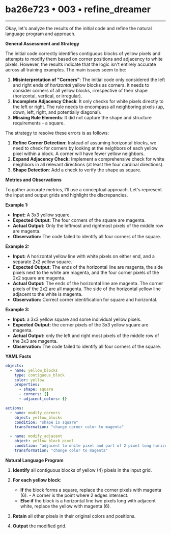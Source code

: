 # ba26e723 • 003 • refine_dreamer

---
Okay, let's analyze the results of the initial code and refine the natural language program and approach.

**General Assessment and Strategy**

The initial code correctly identifies contiguous blocks of yellow pixels and attempts to modify them based on corner positions and adjacency to white pixels. However, the results indicate that the logic isn't entirely accurate across all training examples. The main issues seem to be:

1.  **Misinterpretation of "Corners"**: The initial code only considered the left and right ends of *horizontal* yellow blocks as corners. It needs to consider corners of all yellow blocks, irrespective of their shape (horizontal, vertical, or irregular).
2.  **Incomplete Adjacency Check**: It only checks for white pixels directly to the left or right. The rule needs to encompass all neighboring pixels (up, down, left, right, and potentially diagonal).
3. **Missing Rule Elements**: It did not capture the shape and structure requirements - a square.

The strategy to resolve these errors is as follows:

1.  **Refine Corner Detection:** Instead of assuming horizontal blocks, we need to check for corners by looking at the neighbors of each yellow pixel within a block. A corner will have fewer yellow neighbors.
2.  **Expand Adjacency Check:** Implement a comprehensive check for white neighbors in all relevant directions (at least the four cardinal directions).
3. **Shape Detection**: Add a check to verify the shape as square.

**Metrics and Observations**

To gather accurate metrics, I'll use a conceptual approach. Let's represent the input and output grids and highlight the discrepancies.

**Example 1:**

*   **Input:** A 3x3 yellow square.
*   **Expected Output:** The four corners of the square are magenta.
*   **Actual Output:** Only the leftmost and rightmost pixels of the middle row are magenta.
*   **Observation:** The code failed to identify all four corners of the square.

**Example 2:**

*   **Input:** A horizontal yellow line with white pixels on either end, and a separate 2x2 yellow square.
*   **Expected Output:** The ends of the horizontal line are magenta, the side pixels next to the white are magenta, and the four corner pixels of the 2x2 square are magenta.
*   **Actual Output:** The ends of the horizontal line are magenta. The corner pixels of the 2x2 are all magenta. The side of the horizontal yellow line adjacent to the white is magenta.
* **Observation:** Correct corner identification for square and horizontal.

**Example 3:**

*    **Input:** a 3x3 yellow square and some individual yellow pixels.
*    **Expected Output:** the corner pixels of the 3x3 yellow square are magenta.
*    **Actual Output:** only the left and right most pixels of the middle row of the 3x3 are magenta.
* **Observation:** The code failed to identify all four corners of the square.

**YAML Facts**

```yaml
objects:
  - name: yellow_blocks
    type: contiguous_block
    color: yellow
    properties:
      - shape: square
      - corners: []
      - adjacent_colors: {}

actions:
  - name: modify_corners
    object: yellow_blocks
    condition: "shape is square"
    transformation: "change corner color to magenta"

  - name: modify_adjacent
    object: yellow_block_pixel
    condition: "adjacent to white pixel and part of 2 pixel long horizontal block"
    transformation: "change color to magenta"
```

**Natural Language Program**

1.  **Identify** all contiguous blocks of yellow (4) pixels in the input grid.
2.  **For each yellow block**:
    *    **If** the block forms a square, replace the corner pixels with magenta (6).
        - A corner is the point where 2 edges intersect.
    *    **Else if** the block is a horizontal line two pixels long with adjacent white, replace the yellow with magenta (6).

3.  **Retain** all other pixels in their original colors and positions.
4.  **Output** the modified grid.

